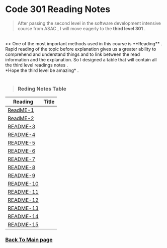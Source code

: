 # Code 301 Reading Notes

> After passing the second level in the software development intensive course from ASAC , I will move eagerly to the **third level 301** .
<br>
>> One of the most important methods used in this course is **Reading** .
Rapid reading of the topic before explanation gives us a greater ability to comprehend and understand things and to link between the read information and the explanation.
So I designed a table that will contain all the third level readings notes .
<br>
*Hope the third level be amazing* .
<br>
<br>

> ### Reding Notes Table 

| Reading      | Title  |
| -------------| -------|
| [ReadME-1]() | |
| [ReadME-2]() | |
| [README-3]() | |
| [README-4]() | |
| [README-5]() | |
| [README-6]() | |
| [README-7]() | |
| [README-8]() | |
| [README-9]() | |
| [README-10]()| |
| [README-11]()| |
| [README-12]()| |
| [README-13]()| |
| [README-14]()| |
| [README-15]()| |


### [Back To Main page](https://raghadmustafa96.github.io/reading-notes/)